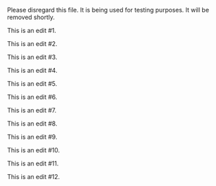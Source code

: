 Please disregard this file. It is being used for testing purposes. It will be removed shortly.

This is an edit #1.

This is an edit #2.

This is an edit #3.

This is an edit #4.

This is an edit #5.

This is an edit #6.

This is an edit #7.

This is an edit #8.

This is an edit #9.

This is an edit #10.

This is an edit #11.

This is an edit #12.
